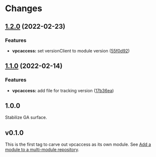 # Changes

## [1.2.0](https://github.com/googleapis/google-cloud-go/compare/vpcaccess/v1.1.0...vpcaccess/v1.2.0) (2022-02-23)


### Features

* **vpcaccess:** set versionClient to module version ([55f0d92](https://github.com/googleapis/google-cloud-go/commit/55f0d92bf112f14b024b4ab0076c9875a17423c9))

## [1.1.0](https://github.com/googleapis/google-cloud-go/compare/vpcaccess/v1.0.0...vpcaccess/v1.1.0) (2022-02-14)


### Features

* **vpcaccess:** add file for tracking version ([17b36ea](https://github.com/googleapis/google-cloud-go/commit/17b36ead42a96b1a01105122074e65164357519e))

## 1.0.0

Stabilize GA surface.

## v0.1.0

This is the first tag to carve out vpcaccess as its own module. See
[Add a module to a multi-module repository](https://github.com/golang/go/wiki/Modules#is-it-possible-to-add-a-module-to-a-multi-module-repository).
